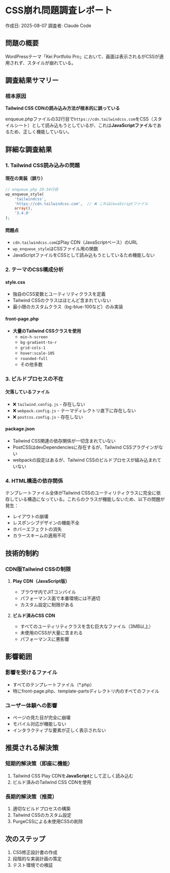 # CSS崩れ問題調査レポート
作成日: 2025-08-07
調査者: Claude Code

## 問題の概要
WordPressテーマ「Kei Portfolio Pro」において、画面は表示されるがCSSが適用されず、スタイルが崩れている。

## 調査結果サマリー

### 根本原因
**Tailwind CSS CDNの読み込み方法が根本的に誤っている**

enqueue.phpファイルの32行目で`https://cdn.tailwindcss.com`をCSS（スタイルシート）として読み込もうとしているが、これは**JavaScriptファイル**であるため、正しく機能していない。

## 詳細な調査結果

### 1. Tailwind CSS読み込みの問題

#### 現在の実装（誤り）
```php
// enqueue.php 29-34行目
wp_enqueue_style( 
    'tailwindcss', 
    'https://cdn.tailwindcss.com',  // ❌ これはJavaScriptファイル
    array(), 
    '3.4.0' 
);
```

#### 問題点
- `cdn.tailwindcss.com`はPlay CDN（JavaScriptベース）のURL
- `wp_enqueue_style`はCSSファイル用の関数
- JavaScriptファイルをCSSとして読み込もうとしているため機能しない

### 2. テーマのCSS構成分析

#### style.css
- 独自のCSS変数とユーティリティクラスを定義
- Tailwind CSSのクラスはほとんど含まれていない
- 最小限のカスタムクラス（bg-blue-100など）のみ実装

#### front-page.php
- **大量のTailwind CSSクラスを使用**
  - `min-h-screen`
  - `bg-gradient-to-r`
  - `grid-cols-1`
  - `hover:scale-105`
  - `rounded-full`
  - その他多数

### 3. ビルドプロセスの不在

#### 欠落しているファイル
- ❌ `tailwind.config.js` - 存在しない
- ❌ `webpack.config.js` - テーマディレクトリ直下に存在しない
- ❌ `postcss.config.js` - 存在しない

#### package.json
- Tailwind CSS関連の依存関係が一切含まれていない
- PostCSSはdevDependenciesに存在するが、Tailwind CSSプラグインがない
- webpackの設定はあるが、Tailwind CSSのビルドプロセスが組み込まれていない

### 4. HTML構造の依存関係

テンプレートファイル全体がTailwind CSSのユーティリティクラスに完全に依存している構造になっている。これらのクラスが機能しないため、以下の問題が発生：

- レイアウトの崩壊
- レスポンシブデザインの機能不全
- ホバーエフェクトの消失
- カラースキームの適用不可

## 技術的制約

### CDN版Tailwind CSSの制限
1. **Play CDN（JavaScript版）**
   - ブラウザ内でJITコンパイル
   - パフォーマンス面で本番環境には不適切
   - カスタム設定に制限がある

2. **ビルド済みCSS CDN**
   - すべてのユーティリティクラスを含む巨大なファイル（3MB以上）
   - 未使用のCSSが大量に含まれる
   - パフォーマンスに悪影響

## 影響範囲

### 影響を受けるファイル
- すべてのテンプレートファイル（*.php）
- 特にfront-page.php、template-partsディレクトリ内のすべてのファイル

### ユーザー体験への影響
- ページの見た目が完全に崩壊
- モバイル対応が機能しない
- インタラクティブな要素が正しく表示されない

## 推奨される解決策

### 短期的解決策（即座に機能）
1. Tailwind CSS Play CDNを**JavaScript**として正しく読み込む
2. ビルド済みのTailwind CSS CDNを使用

### 長期的解決策（推奨）
1. 適切なビルドプロセスの構築
2. Tailwind CSSのカスタム設定
3. PurgeCSSによる未使用CSSの削除

## 次のステップ
1. CSS修正設計書の作成
2. 段階的な実装計画の策定
3. テスト環境での検証